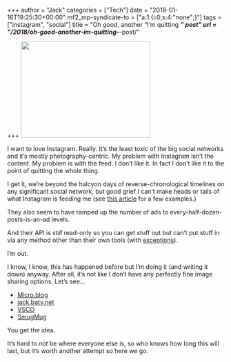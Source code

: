 +++
author = "Jack"
categories = ["Tech"]
date = "2018-01-16T19:25:30+00:00"
mf2_mp-syndicate-to = ["a:1:{i:0;s:4:\"none\";}"]
tags = ["instagram", "social"]
title = "Oh good, another “I’m quitting _______” post"
url = "/2018/oh-good-another-im-quitting-_______-post/"

+++
<img src="/img/2018/01/thatsallfolks-small.jpg" alt="" width="300" height="223" class="alignnone size-full wp-image-808" />

I want to love Instagram. Really. It&#8217;s the least toxic of the big social networks and it&#8217;s mostly photography-centric. My problem with Instagram isn&#8217;t the content. My problem is with the feed. I don&#8217;t like it. In fact I don&#8217;t like it to the point of quitting the whole thing.

I get it, we&#8217;re beyond the halcyon days of reverse-chronological timelines on any significant social network, but good grief I can&#8217;t make heads or tails of what Instagram is feeding me (see [this article][1] for a few examples.)

They also seem to have ramped up the number of ads to every-half-dozen-posts-is-an-ad levels.

And their API is _still_ read-only so you can get stuff out but can&#8217;t put stuff in via any method other than their own tools (with [exceptions][2]).

I&#8217;m out.

I know, I know, this has happened before but I&#8217;m doing it (and writing it down) anyway. After all, it&#8217;s not like I don&#8217;t have any perfectly fine image sharing options. Let&#8217;s see&#8230;

  * [Micro.blog][3]
  * [jack.baty.net][4]
  * [VSCO][5]
  * [SmugMug][6]

You get the idea.

It&#8217;s hard to _not_ be where everyone else is, so who knows how long this will last, but it&#8217;s worth another attempt so here we go.

 [1]: https://www.thepigeonletters.com/single-post/2018/01/14/New-Instagram-Algorithm-Changes-in-January-2018
 [2]: https://flumeapp.com
 [3]: https://micro.baty.net/
 [4]: https://jack.baty.net/category/photography/
 [5]: http://vsco.co/jackbaty/
 [6]: https://jackbaty.smugmug.com